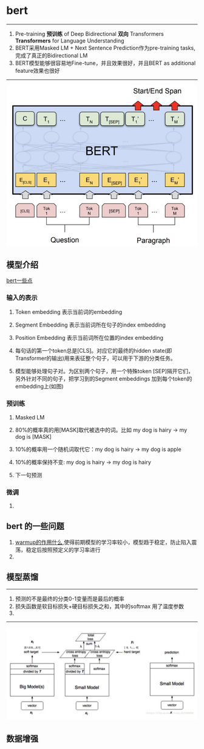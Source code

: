 # bert

----

1. Pre-training **预训练** of Deep Bidirectional **双向** Transformers **Transformers** for Language Understanding
1. BERT采用Masked LM + Next Sentence Prediction作为pre-training tasks, 完成了真正的Bidirectional LM
1. BERT模型能够很容易地Fine-tune，并且效果很好，并且BERT as additional feature效果也很好

---

![bert](../img/bert.png)

## 模型介绍

[bert一些点](https://zhuanlan.zhihu.com/p/242253766)

### 输入的表示

1. Token embedding 表示当前词的embedding
1. Segment Embedding 表示当前词所在句子的index embedding
1. Position Embedding 表示当前词所在位置的index embedding


1. 每句话的第一个token总是[CLS]。对应它的最终的hidden state(即Transformer的输出)用来表征整个句子，可以用于下游的分类任务。
1. 模型能够处理句子对。为区别两个句子，用一个特殊token [SEP]隔开它们，另外针对不同的句子，把学习到的Segment embeddings 加到每个token的embedding上(如图)

### 预训练

1. Masked LM

1. 80%的概率真的用[MASK]取代被选中的词。比如 my dog is hairy -> my dog is [MASK]
1. 10%的概率用一个随机词取代它：my dog is hairy -> my dog is apple
1. 10%的概率保持不变: my dog is hairy -> my dog is hairy

2. 下一句预测

### 微调

1.


## bert 的一些问题

1. [warmup的作用什么](https://www.cnblogs.com/shona/p/12252940.html),使得前期模型的学习率较小，模型趋于稳定，防止陷入震荡，稳定后按照预定义的学习率进行
2. 

## 模型蒸馏

----

1. 预测的不是最终的分类0-1变量而是最后的概率
1. 损失函数是软目标损失+硬目标损失之和，其中的softmax 用了温度参数
1. 

---

![蒸馏过程](../img/distill_bert.png)

## 数据增强